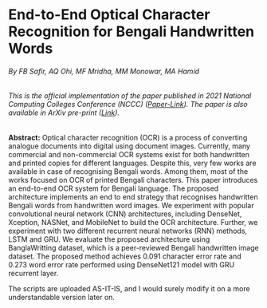 # End-to-End Optical Character Recognition for Bengali Handwritten Words

###### By FB Safir, AQ Ohi, MF Mridha, MM Monowar, MA Hamid

###### This is the official implementation of the paper published in 2021 National Computing Colleges Conference (NCCC) ([Paper-Link](https://doi.org/10.1109/NCCC49330.2021.9428809)). The paper is also available in ArXiv pre-print ([Link](https://arxiv.org/abs/2105.04020)).


**Abstract:** Optical character recognition (OCR) is a process of converting analogue documents into digital using document images. Currently, many commercial and non-commercial OCR systems exist for both handwritten and printed copies for different languages. Despite this, very few works are available in case of recognising Bengali words. Among them, most of the works focused on OCR of printed Bengali characters. This paper introduces an end-to-end OCR system for Bengali language. The proposed architecture implements an end to end strategy that recognises handwritten Bengali words from handwritten word images. We experiment with popular convolutional neural network (CNN) architectures, including DenseNet, Xception, NASNet, and MobileNet to build the OCR architecture. Further, we experiment with two different recurrent neural networks (RNN) methods, LSTM and GRU. We evaluate the proposed architecture using BanglaWritting dataset, which is a peer-reviewed Bengali handwritten image dataset. The proposed method achieves 0.091 character error rate and 0.273 word error rate performed using DenseNet121 model with GRU recurrent layer.


The scripts are uploaded AS-IT-IS, and I would surely modify it on a more understandable version later on.
